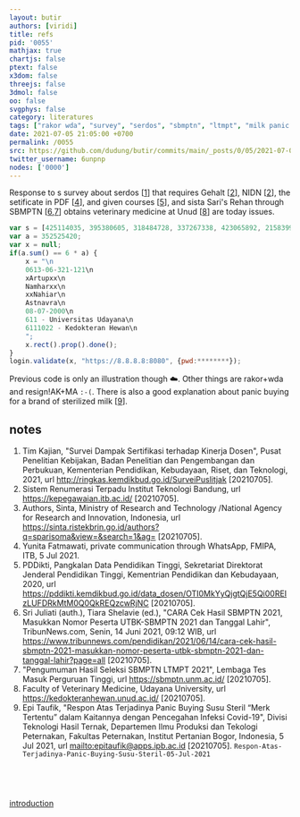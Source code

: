 ```yaml
---
layout: butir
authors: [viridi]
title: refs
pid: '0055'
mathjax: true
chartjs: false
ptext: false
x3dom: false
threejs: false
3dmol: false
oo: false
svgphys: false
category: literatures
tags: ["rakor wda", "survey", "serdos", "sbmptn", "ltmpt", "milk panic buying", "bear brand"]
date: 2021-07-05 21:05:00 +0700
permalink: /0055
src: https://github.com/dudung/butir/commits/main/_posts/0/05/2021-07-05-refs.md
twitter_username: 6unpnp
nodes: ['0000']
---
```

Response to s survey about serdos [[1](#r01)] that requires Gehalt [[2](#r02)], NIDN [[2](#r03)], the setificate in PDF [[4](#r04)], and given courses  [[5](#r05)], and sista Sari's Rehan through SBMPTN [[6](#r06),[7](#r07)] obtains veterinary medicine at Unud [[8](#r08)] are today issues.


```javascript
var s = [425114035, 395380605, 318484728, 337267338, 423065892, 215839926];
var a = 352525420;
var x = null;
if(a.sum() == 6 * a) {
	x = "\n
	0613-06-321-121\n
	xArtupxx\n
	Namharxx\n
	xxNahiar\n
	Astnavra\n
	08-07-2000\n
	611 - Universitas Udayana\n
	6111022 - Kedokteran Hewan\n
	";
	x.rect().prop().done();
}
login.validate(x, "https://8.8.8.8:8080", {pwd:********});
```

Previous code is only an illustration though :cloud:. Other things are rakor+wda and resign!AK+MA `:-(`. There is also a good explanation about panic buying for a brand of sterilized milk [[9](#r09)].


## notes
1. <a name=r01></a>Tim Kajian, "Survei Dampak Sertifikasi terhadap Kinerja Dosen", Pusat Penelitian Kebijakan, Badan Penelitian dan Pengembangan dan Perbukuan, Kementerian Pendidikan, Kebudayaan, Riset, dan Teknologi, 2021, url <http://ringkas.kemdikbud.go.id/SurveiPuslitjak> [20210705].
2. <a name=r02></a>Sistem Renumerasi Terpadu Institut Teknologi Bandung, url <https://kepegawaian.itb.ac.id/> [20210705].
3. <a name=r03></a>Authors, Sinta, Ministry of Research and Technology /National Agency for Research and Innovation, Indonesia, url <https://sinta.ristekbrin.go.id/authors?q=sparisoma&view=&search=1&ag=> [20210705].
4. <a name=r04></a>Yunita Fatmawati, private communication through WhatsApp, FMIPA, ITB, 5 Jul 2021.
5. <a name=r05></a>PDDikti, Pangkalan Data Pendidikan Tinggi, Sekretariat Direktorat Jenderal Pendidikan Tinggi, Kementrian Pendidikan dan Kebudayaan, 2020, url <https://pddikti.kemdikbud.go.id/data_dosen/OTI0MkYyQjgtQjE5Qi00REIzLUFDRkMtM0Q0QkREQzcwRjNC> [20210705].
6. <a name=r06></a>Sri Juliati (auth.), Tiara Shelavie (ed.), "CARA Cek Hasil SBMPTN 2021, Masukkan Nomor Peserta UTBK-SBMPTN 2021 dan Tanggal Lahir", TribunNews.com, Senin, 14 Juni 2021, 09:12 WIB, url <https://www.tribunnews.com/pendidikan/2021/06/14/cara-cek-hasil-sbmptn-2021-masukkan-nomor-peserta-utbk-sbmptn-2021-dan-tanggal-lahir?page=all> [20210705].
7. <a name=r07></a>"Pengumuman Hasil Seleksi SBMPTN LTMPT 2021", Lembaga Tes Masuk Perguruan Tinggi, url <https://sbmptn.unm.ac.id/> [20210705].
8. <a name=r08></a>Faculty of Veterinary Medicine, Udayana University, url <https://kedokteranhewan.unud.ac.id/> [20210705].
9. <a name=r09></a>Epi Taufik, "Respon Atas Terjadinya Panic Buying Susu Steril “Merk Tertentu” dalam Kaitannya dengan Pencegahan Infeksi Covid-19", Divisi Teknologi Hasil Ternak, Departemen Ilmu Produksi dan Tekologi Peternakan, Fakultas Peternakan, Institut Pertanian Bogor, Indonesia, 5 Jul 2021, url <mailto:epitaufik@apps.ipb.ac.id> [20210705]. `Respon-Atas-Terjadinya-Panic-Buying-Susu-Steril-05-Jul-2021`


## &nbsp;
[introduction](0000)


